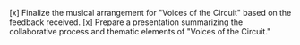 [x] Finalize the musical arrangement for "Voices of the Circuit" based on the feedback received.
[x] Prepare a presentation summarizing the collaborative process and thematic elements of "Voices of the Circuit."